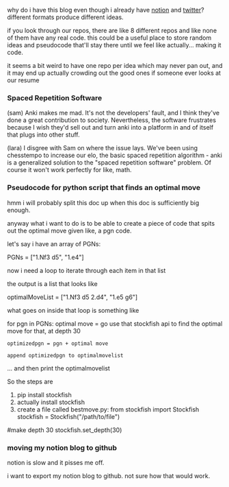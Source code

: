 why do i have this blog even though i already have [notion](ordoliberal.com) and [twitter](twitter.com/laraaaanguyen)? different formats produce different ideas.

if you look through our repos, there are like 8 different repos and like none of them have any real code. this could be a useful place to store random ideas and pseudocode that'll stay there until we feel like actually... making it code.

it seems a bit weird to have one repo per idea which may never pan out, and it may end up actually crowding out the good ones if someone ever looks at our resume

### Spaced Repetition Software

(sam) Anki makes me mad. It's not the developers' fault, and I think they've done a great contribution to society. Nevertheless, the software frustrates because I wish they'd sell out and turn anki into a platform in and of itself that plugs into other stuff.

(lara) I disgree with Sam on where the issue lays. We've been using chesstempo to increase our elo, the basic spaced repetition algorithm - anki is a generalized solution to the "spaced repetition software" problem. Of course it won't work perfectly for like, math.

### Pseudocode for python script that finds an optimal move

hmm i will probably split this doc up when this doc is sufficiently big enough.

anyway what i want to do is to be able to create a piece of code that spits out the optimal move given like, a pgn code.

let's say i have an array of PGNs:

PGNs = ["1.Nf3 d5", "1.e4"]

now i need a loop to iterate through each item in that list

the output is a list that looks like

optimalMoveList = ["1.Nf3 d5 2.d4", "1.e5 g6"]

what goes on inside that loop is something like

  for pgn in PGNs:
    optimal move = go use that stockfish api to find the optimal move for that, at depth 30
  
    optimizedpgn = pgn + optimal move
  
    append optimizedpgn to optimalmovelist

... and then print the optimalmovelist

So the steps are

1. pip install stockfish
2. actually install stockfish 
3. create a file called
bestmove.py:
  from stockfish import Stockfish
  stockfish = Stockfish("/path/to/file")

  #make depth 30
  stockfish.set_depth(30)


### moving my notion blog to github

notion is slow and it pisses me off.

i want to export my notion blog to github. not sure how that would work.


